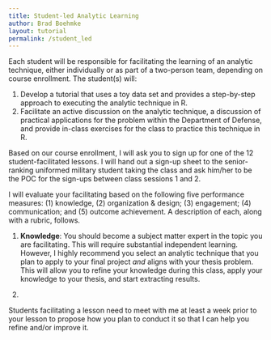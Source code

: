 ```yaml
---
title: Student-led Analytic Learning
author: Brad Boehmke
layout: tutorial
permalink: /student_led
---
```


Each student will be responsible for facilitating the learning of an analytic technique, either individually or as part of a two-person team, depending on course enrollment. The student(s) will:

1. Develop a tutorial that uses a toy data set and provides a step-by-step approach to executing the analytic technique in R.
2. Facilitate an active discussion on the analytic technique, a discussion of practical applications for the problem within the Department of Defense, and provide in-class exercises for the class to practice this technique in R. 


Based on our course enrollment, I will ask you to sign up for one of the 12 student-facilitated lessons. I will hand out a sign-up sheet to the senior-ranking uniformed military student taking the class and ask him/her to be the POC for the sign-ups between class sessions 1 and 2.

I will evaluate your facilitating based on the following five performance measures: (1) knowledge, (2) organization & design; (3) engagement; (4) communication; and (5) outcome achievement. A description of each, along with a rubric, follows.

1. __Knowledge__: You should become a subject matter expert in the topic you are facilitating. This will require substantial independent learning. However, I highly recommend you select an analytic technique that you plan to apply to your final project *and* aligns with your thesis problem.  This will allow you to refine your knowledge during this class, apply your knowledge to your thesis, and start extracting results.

2. 


Students facilitating a lesson need to meet with me at least a week prior to your lesson to propose how you plan to conduct it so that I can help you refine and/or improve it.
